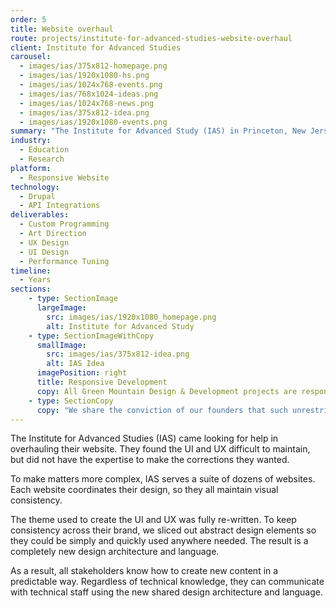 ```yaml
---
order: 5
title: Website overhaul
route: projects/institute-for-advanced-studies-website-overhaul
client: Institute for Advanced Studies
carousel:
  - images/ias/375x812-homepage.png
  - images/ias/1920x1080-hs.png
  - images/ias/1024x768-events.png
  - images/ias/768x1024-ideas.png
  - images/ias/1024x768-news.png
  - images/ias/375x812-idea.png
  - images/ias/1920x1080-events.png
summary: "The Institute for Advanced Study (IAS) in Princeton, New Jersey, is an independent, postdoctoral research center founded in 1930."
industry:
  - Education
  - Research
platform:
  - Responsive Website
technology:
  - Drupal
  - API Integrations
deliverables:
  - Custom Programming
  - Art Direction
  - UX Design
  - UI Design
  - Performance Tuning
timeline:
  - Years
sections:
    - type: SectionImage
      largeImage:
        src: images/ias/1920x1080_homepage.png
        alt: Institute for Advanced Study
    - type: SectionImageWithCopy
      smallImage: 
        src: images/ias/375x812-idea.png
        alt: IAS Idea
      imagePosition: right
      title: Responsive Development
      copy: All Green Mountain Design & Development projects are responsive in nature. Over time, more and more people access the web with handheld devices of all sizes. As a result we put the mobile experience at the forefront of our process.
    - type: SectionCopy
      copy: "We share the conviction of our founders that such unrestricted deep thinking will change this world, but where and how is always a surprise. -- Robbert Dijkgraaf, Director and Leon Levy Professor"
---
```


The Institute for Advanced Studies (IAS) came looking for help in overhauling their website. They found the UI and UX difficult to maintain, but did not have the expertise to make the corrections they wanted.

To make matters more complex, IAS serves a suite of dozens of websites. Each website coordinates their design, so they all maintain visual consistency.

The theme used to create the UI and UX was fully re-written. To keep consistency across their brand, we sliced out abstract design elements so they could be simply and quickly used anywhere needed. The result is a completely new design architecture and language.

As a result, all stakeholders know how to create new content in a predictable way. Regardless of technical knowledge, they can communicate with technical staff using the new shared design architecture and language.
